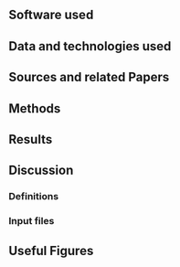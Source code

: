 

## Software used 

## Data and technologies used

## Sources and related Papers

## Methods

## Results

## Discussion



### Definitions

### Input files

## Useful Figures
